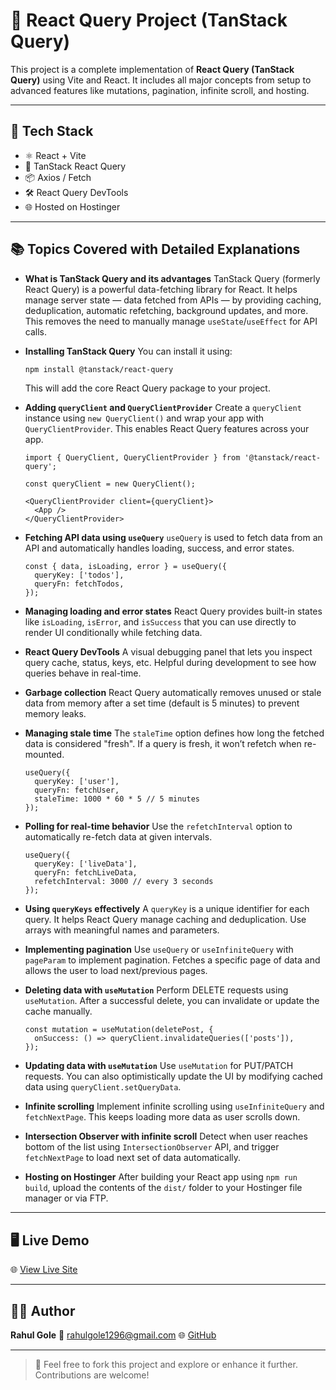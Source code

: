 # 🧠 React Query Project (TanStack Query)

This project is a complete implementation of **React Query (TanStack Query)** using Vite and React. It includes all major concepts from setup to advanced features like mutations, pagination, infinite scroll, and hosting.

---

## 🧪 Tech Stack

* ⚛️ React + Vite
* 🧵 TanStack React Query
* 📦 Axios / Fetch
* 🛠 React Query DevTools
* 🌐 Hosted on Hostinger

---

## 📚 Topics Covered with Detailed Explanations

* **What is TanStack Query and its advantages**
  TanStack Query (formerly React Query) is a powerful data-fetching library for React. It helps manage server state — data fetched from APIs — by providing caching, deduplication, automatic refetching, background updates, and more. This removes the need to manually manage `useState`/`useEffect` for API calls.

* **Installing TanStack Query**
  You can install it using:

  ```bash
  npm install @tanstack/react-query
  ```

  This will add the core React Query package to your project.

* **Adding `queryClient` and `QueryClientProvider`**
  Create a `queryClient` instance using `new QueryClient()` and wrap your app with `QueryClientProvider`. This enables React Query features across your app.

  ```tsx
  import { QueryClient, QueryClientProvider } from '@tanstack/react-query';

  const queryClient = new QueryClient();

  <QueryClientProvider client={queryClient}>
    <App />
  </QueryClientProvider>
  ```

* **Fetching API data using `useQuery`**
  `useQuery` is used to fetch data from an API and automatically handles loading, success, and error states.

  ```tsx
  const { data, isLoading, error } = useQuery({
    queryKey: ['todos'],
    queryFn: fetchTodos,
  });
  ```

* **Managing loading and error states**
  React Query provides built-in states like `isLoading`, `isError`, and `isSuccess` that you can use directly to render UI conditionally while fetching data.

* **React Query DevTools**
  A visual debugging panel that lets you inspect query cache, status, keys, etc. Helpful during development to see how queries behave in real-time.

* **Garbage collection**
  React Query automatically removes unused or stale data from memory after a set time (default is 5 minutes) to prevent memory leaks.

* **Managing stale time**
  The `staleTime` option defines how long the fetched data is considered "fresh". If a query is fresh, it won’t refetch when re-mounted.

  ```tsx
  useQuery({
    queryKey: ['user'],
    queryFn: fetchUser,
    staleTime: 1000 * 60 * 5 // 5 minutes
  });
  ```

* **Polling for real-time behavior**
  Use the `refetchInterval` option to automatically re-fetch data at given intervals.

  ```tsx
  useQuery({
    queryKey: ['liveData'],
    queryFn: fetchLiveData,
    refetchInterval: 3000 // every 3 seconds
  });
  ```

* **Using `queryKeys` effectively**
  A `queryKey` is a unique identifier for each query. It helps React Query manage caching and deduplication. Use arrays with meaningful names and parameters.

* **Implementing pagination**
  Use `useQuery` or `useInfiniteQuery` with `pageParam` to implement pagination. Fetches a specific page of data and allows the user to load next/previous pages.

* **Deleting data with `useMutation`**
  Perform DELETE requests using `useMutation`. After a successful delete, you can invalidate or update the cache manually.

  ```tsx
  const mutation = useMutation(deletePost, {
    onSuccess: () => queryClient.invalidateQueries(['posts']),
  });
  ```

* **Updating data with `useMutation`**
  Use `useMutation` for PUT/PATCH requests. You can also optimistically update the UI by modifying cached data using `queryClient.setQueryData`.

* **Infinite scrolling**
  Implement infinite scrolling using `useInfiniteQuery` and `fetchNextPage`. This keeps loading more data as user scrolls down.
  

* **Intersection Observer with infinite scroll**
  Detect when user reaches bottom of the list using `IntersectionObserver` API, and trigger `fetchNextPage` to load next set of data automatically.

* **Hosting on Hostinger**
  After building your React app using `npm run build`, upload the contents of the `dist/` folder to your Hostinger file manager or via FTP.

---

## 🖥️ Live Demo
🌐 [View Live Site]()

---

## 👨‍💻 Author

**Rahul Gole**
📧 [rahulgole1296@gmail.com](mailto:rahulgole1296@gmail.com)
🌐 [GitHub](https://github.com/RAHULGOLE123)

---

> 📝 Feel free to fork this project and explore or enhance it further. Contributions are welcome!
